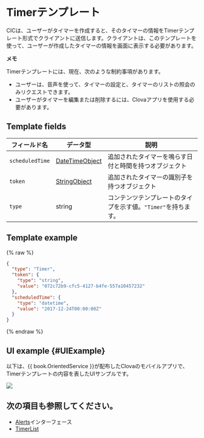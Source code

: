 # Timerテンプレート
CICは、ユーザーがタイマーを作成すると、そのタイマーの情報をTimerテンプレート形式でクライアントに送信します。クライアントは、このテンプレートを使って、ユーザーが作成したタイマーの情報を画面に表示する必要があります。

<div class="note">
<p><strong>メモ</strong></p>
<p>Timerテンプレートには、現在、次のような制約事項があります。</p>
<ul>
  <li>ユーザーは、音声を使って、タイマーの設定と、タイマーのリストの照会のみリクエストできます。</li>
  <li>ユーザーがタイマーを編集または削除するには、Clovaアプリを使用する必要があります。</li>
</ul>
</div>

## Template fields

| フィールド名       | データ型    | 説明                     |
|---------------|---------|-----------------------------|
| `scheduledTime` | [DateTimeObject](/CIC/References/ContentTemplates/Shared_Objects.md#DateTimeObject) | 追加されたタイマーを鳴らす日付と時間を持つオブジェクト             |
| `token`         | [StringObject](/CIC/References/ContentTemplates/Shared_Objects.md#StringObject)     | 追加されたタイマーの識別子を持つオブジェクト                     |
| `type`          | string                                                                              | コンテンツテンプレートのタイプを示す値。`"Timer"`を持ちます。        |

## Template example

{% raw %}

```json
{
  "type": "Timer",
  "token": {
    "type": "string",
    "value": "072c72b9-cfc5-4127-b4fe-557a10457232"
  },
  "scheduledTime": {
    "type": "datetime",
    "value": "2017-12-24T00:00:00Z"
  }
}
```

{% endraw %}

## UI example {#UIExample}

以下は、{{ book.OrientedService }}が配布したClovaのモバイルアプリで、Timerテンプレートの内容を表したUIサンプルです。

![](/CIC/Resources/Images/Content_Template-Timer.png)

## 次の項目も参照してください。
* [Alerts](/CIC/References/CICInterface/Alerts.md)インターフェース
* [TimerList](/CIC/References/ContentTemplates/TimerList.md)
